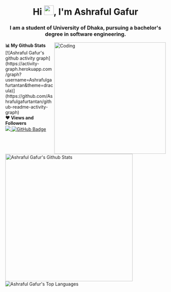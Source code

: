 
<h1 align="center">Hi <img src="https://raw.githubusercontent.com/MartinHeinz/MartinHeinz/master/wave.gif" width="30px">, I'm Ashraful Gafur</h1>
<h3 align="center">I am a student of University of Dhaka, pursuing a bachelor's degree in software engineering.</h3>
 <span class="text-h4"><b>📊 My Github Stats </b> </span>
<img align="right" alt="Coding" width="350" height="350" src="https://cdn.dribbble.com/users/1027121/screenshots/10752712/media/3c24efe9c82fe1c8bcf3d93fa4893341.gif">
<a href="https://github.com/Ashrafulgafurtantan/github-readme-stats"><img align="left" width="400" alt="Ashraful Gafur's Github Stats" src="https://github-readme-stats.vercel.app/api?username=Ashrafulgafurtantan&show_icons=true&count_private=true&theme=react&hide_border=true&bg_color=0D1117" /></a>
  <a href="https://github.com/Ashrafulgafurtantan/github-readme-stats"><img align="left" alt="Ashraful Gafur's Top Languages" src="https://github-readme-stats.vercel.app/api/top-langs/?username=Ashrafulgafurtantan&langs_count=8&count_private=true&layout=compact&theme=react&hide_border=true&bg_color=0D1117" /></a>

<br/>
<!-- <a href="https://github.com/Ashrafulgafurtantan/github-readme-activity-graph"><img alt="Ashraful Gafur's Activity Graph" src="https://activity-graph.herokuapp.com/graph?username=Ashrafulgafurtantan&bg_color=0D1117&color=5BCDEC&line=5BCDEC&point=FFFFFF&hide_border=true" /></a> -->
[![Ashraful Gafur's github activity graph](https://activity-graph.herokuapp.com/graph?username=Ashrafulgafurtantan&theme=dracula)](https://github.com/Ashrafulgafurtantan/github-readme-activity-graph)


<br/>
<span class="text-h5"><b>❤  Views and Followers </b></span>
<br/>
<a href="https://github.com/Meghna-DAS/github-profile-views-counter">
    <img src="https://komarev.com/ghpvc/?username=Ashrafulgafurtantan">
</a>
<a href="https://github.com/Ashrafulgafurtantan?tab=followers"><img src="https://img.shields.io/github/followers/Ashrafulgafurtantan?label=Followers&style=social" alt="GitHub Badge"></a>


